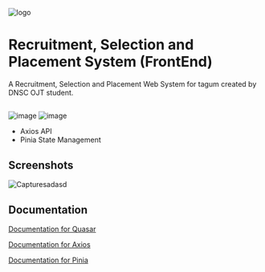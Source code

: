 
![logo](https://github.com/user-attachments/assets/7ee09655-8a3f-4b3a-ae93-68acc6502c5d)

# Recruitment, Selection and Placement System (FrontEnd)

A Recruitment, Selection and Placement Web System for tagum created by DNSC OJT student.

## 
![image](https://img.shields.io/badge/Vue%20js-35495E?style=for-the-badge&logo=vuedotjs&logoColor=4FC08D)
![image](https://img.shields.io/badge/Quasar-1976D2?style=for-the-badge&logo=quasar&logoColor=white)

- Axios API
- Pinia State Management

## Screenshots
![Capturesadasd](https://github.com/user-attachments/assets/1edee173-cf2a-4e79-89f1-24483341f631)


## Documentation

[Documentation for Quasar](https://quasar.dev/start/quick-start)

[Documentation for Axios](https://axios-http.com/docs/intro)

[Documentation for Pinia](https://pinia.vuejs.org/)
